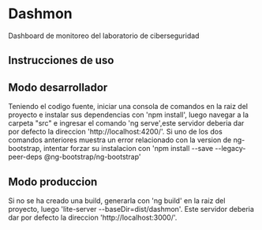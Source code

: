 # Dashmon

Dashboard de monitoreo del laboratorio de ciberseguridad

## Instrucciones de uso

## Modo desarrollador

Teniendo el codigo fuente, iniciar una consola de comandos en la raiz del proyecto e instalar sus dependencias con 'npm install', luego navegar a la carpeta "src" e ingresar el comando 'ng serve',este servidor deberia dar por defecto la direccion 'http://localhost:4200/'.
Si uno de los dos comandos anteriores muestra un error relacionado con la version de ng-bootstrap, intentar forzar su instalacion con 'npm install --save --legacy-peer-deps @ng-bootstrap/ng-bootstrap'

## Modo produccion

Si no se ha creado una build, generarla con 'ng build' en la raiz del proyecto, luego 'lite-server --baseDir=dist/dashmon'.
Este servidor deberia dar por defecto la direccion 'http://localhost:3000/'.

